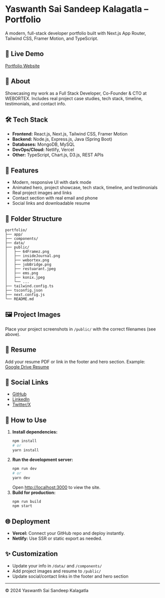 # Yaswanth Sai Sandeep Kalagatla – Portfolio

A modern, full-stack developer portfolio built with Next.js App Router, Tailwind CSS, Framer Motion, and TypeScript.

## 🚀 Live Demo
[Portfolio Website](https://webortex.com)

## 👤 About
Showcasing my work as a Full Stack Developer, Co-Founder & CTO at WEBORTEX. Includes real project case studies, tech stack, timeline, testimonials, and contact info.

## 🛠️ Tech Stack
- **Frontend:** React.js, Next.js, Tailwind CSS, Framer Motion
- **Backend:** Node.js, Express.js, Java (Spring Boot)
- **Databases:** MongoDB, MySQL
- **DevOps/Cloud:** Netlify, Vercel
- **Other:** TypeScript, Chart.js, D3.js, REST APIs

## 🌟 Features
- Modern, responsive UI with dark mode
- Animated hero, project showcase, tech stack, timeline, and testimonials
- Real project images and links
- Contact section with real email and phone
- Social links and downloadable resume

## 📂 Folder Structure
```
portfolio/
├── app/
├── components/
├── data/
├── public/
│   ├── 64Framez.png
│   ├── insideJournal.png
│   ├── webortex.png
│   ├── jobBridge.png
│   ├── restuarant.jpeg
│   ├── ems.png
│   ├── konix.jpeg
│   └── ...
├── tailwind.config.ts
├── tsconfig.json
├── next.config.js
└── README.md
```

## 🖼️ Project Images
Place your project screenshots in `/public/` with the correct filenames (see above).

## 📄 Resume
Add your resume PDF or link in the footer and hero section. Example: [Google Drive Resume](https://drive.google.com/file/d/1Y6lnpOE8FmLgeBPCkM6HkYXUHhsFcbpX/view?usp=drive_link)

## 🔗 Social Links
- [GitHub](https://github.com/Sandeep010-hub)
- [LinkedIn](https://www.linkedin.com/in/yaswanth-sai-sandeep-kalagatla-655416243/)
- [Twitter/X](https://x.com/SaiSandeep0241)

## 📝 How to Use
1. **Install dependencies:**
   ```bash
   npm install
   # or
   yarn install
   ```
2. **Run the development server:**
   ```bash
   npm run dev
   # or
   yarn dev
   ```
   Open [http://localhost:3000](http://localhost:3000) to view the site.
3. **Build for production:**
   ```bash
   npm run build
   npm start
   ```

## 🌐 Deployment
- **Vercel:** Connect your GitHub repo and deploy instantly.
- **Netlify:** Use SSR or static export as needed.

## ✨ Customization
- Update your info in `/data/` and `/components/`
- Add project images and resume to `/public/`
- Update social/contact links in the footer and hero section

---

© 2024 Yaswanth Sai Sandeep Kalagatla 